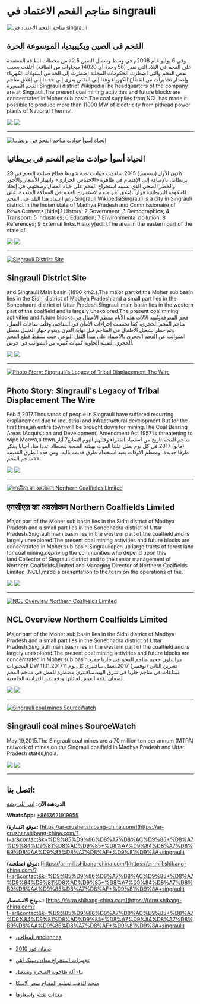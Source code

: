 # مناجم الفحم الاعتماد في singrauli

<a href="https://swt.shibang-china.com/?l=ar&img&k=%D9%85%D9%86%D8%A7%D8%AC%D9%85+%D8%A7%D9%84%D9%81%D8%AD%D9%85+%D8%A7%D9%84%D8%A7%D8%B9%D8%AA%D9%85%D8%A7%D8%AF+%D9%81%D9%8A+singrauli" target="_blank">![مناجم الفحم الاعتماد في singrauli](http://static.shibang-china.com/all-800x300/166.jpg)</a>

## الفحم فى الصين ويكيبيديا، الموسوعة الحرة
وفي 6 يوليو عام 2008م في وسط وشمال الصين 2.5٪ من محطات الطاقة المعتمدة على الفحم في البلاد التي تقدر (58 وحدة أي 14020 ميجاوات من الطاقة) أغلقت بسبب نقص الفحم والتى اضطرت الحكومات المحلية اضطرت إلى الحد من استهلاك الكهرباء وإصدار تحذيرات من انقطاع الكهرباء وهذا إلى النقص يعزى إلى حد ما إلى إغلاق مناجم الفحم الصغيرة.Singrauli district WikipediaThe headquarters of the company are at Singrauli.The present coal mining activities and future blocks are concentrated in Moher sub basin.The coal supplies from NCL has made it possible to produce more than 11000 MW of electricity from pithead power plants of National Thermal.


<a href="https://whatsapp.shibangsoft.com/WhatsApp.php" target="_blank" title="WhatsApp">![](http://static.shibang-china.com/icon/whatsapp.png)</a> <a href="https://swt.shibang-china.com/?l=ar&icon&k=%D9%85%D9%86%D8%A7%D8%AC%D9%85+%D8%A7%D9%84%D9%81%D8%AD%D9%85+%D8%A7%D9%84%D8%A7%D8%B9%D8%AA%D9%85%D8%A7%D8%AF+%D9%81%D9%8A+singrauli" target="_blank">![](http://static.shibang-china.com/icon/chat-ar.png)</a>

---

<a href="https://swt.shibang-china.com/?l=ar&img&k=%D9%85%D9%86%D8%A7%D8%AC%D9%85+%D8%A7%D9%84%D9%81%D8%AD%D9%85+%D8%A7%D9%84%D8%A7%D8%B9%D8%AA%D9%85%D8%A7%D8%AF+%D9%81%D9%8A+singrauli" target="_blank">![الحياة أسوأ حوادث مناجم الفحم في بريطانيا](http://static.shibang-china.com/all-800x300/817.jpg)</a>

## الحياة أسوأ حوادث مناجم الفحم في بريطانيا
29 كانون الأول (ديسمبر) 2015.ساهمت حوادث عدة شهدها قطاع صناعة الفحم في بريطانيا، بالإضافة إلى الإهتمام في ظاهرة «الاحتباس الحراري» وانهيار الأسعار والأجور والخطر الصحي الذي يسببه استخراج الفحم على حياة العمال وصحتهم، في إتخاذ الحكومة البريطانية قراراً بإغلاق آخر منجم لاستخراج الفحم في المملكة المتحدة، على رغم اعتماد هذا البلد على الفحم.Singrauli WikipediaSingrauli is a city in Singrauli district in the Indian state of Madhya Pradesh and Commissionaire of Rewa.Contents.[hide].1 History; 2 Government; 3 Demographics; 4 Transport; 5 Industries; 6 Education; 7 Environmental pollution; 8 References; 9 External links.History[edit].The area in the eastern part of the state of.


<a href="https://whatsapp.shibangsoft.com/WhatsApp.php" target="_blank" title="WhatsApp">![](http://static.shibang-china.com/icon/whatsapp.png)</a> <a href="https://swt.shibang-china.com/?l=ar&icon&k=%D9%85%D9%86%D8%A7%D8%AC%D9%85+%D8%A7%D9%84%D9%81%D8%AD%D9%85+%D8%A7%D9%84%D8%A7%D8%B9%D8%AA%D9%85%D8%A7%D8%AF+%D9%81%D9%8A+singrauli" target="_blank">![](http://static.shibang-china.com/icon/chat-ar.png)</a>

---

<a href="https://swt.shibang-china.com/?l=ar&img&k=%D9%85%D9%86%D8%A7%D8%AC%D9%85+%D8%A7%D9%84%D9%81%D8%AD%D9%85+%D8%A7%D9%84%D8%A7%D8%B9%D8%AA%D9%85%D8%A7%D8%AF+%D9%81%D9%8A+singrauli" target="_blank">![Singrauli District Site](http://static.shibang-china.com/all-800x300/181.jpg)</a>

## Singrauli District Site
and Singrauli Main basin (1890 km2.).The major part of the Moher sub basin lies in the Sidhi district of Madhya Pradesh and a small part lies in the Sonebhadra district of Uttar Pradesh.Singrauli main basin lies in the western part of the coalfield and is largely unexplored.The present coal mining activities and future blocks.فحم المعرفةوتُنفِذ الآلات هذه الأيام معظم الأعمال في مناجم الفحم الحجري، كما تحسنت إجراءات الأمان في المناجم، وقلّت ساعات العمل، وتم حظر تشغيل الأطفال في المناجم قبل نهاية القرن.ويقوم جهاز الغسل بفصل الشوائب عن الفحم الحجري بالاعتماد على مبدأ الثقل النوعي حيث تسقط قطع الفحم الحجري الثقيلة الحاوية كميات كبيرة من الشوائب في حوض.


<a href="https://whatsapp.shibangsoft.com/WhatsApp.php" target="_blank" title="WhatsApp">![](http://static.shibang-china.com/icon/whatsapp.png)</a> <a href="https://swt.shibang-china.com/?l=ar&icon&k=%D9%85%D9%86%D8%A7%D8%AC%D9%85+%D8%A7%D9%84%D9%81%D8%AD%D9%85+%D8%A7%D9%84%D8%A7%D8%B9%D8%AA%D9%85%D8%A7%D8%AF+%D9%81%D9%8A+singrauli" target="_blank">![](http://static.shibang-china.com/icon/chat-ar.png)</a>

---

<a href="https://swt.shibang-china.com/?l=ar&img&k=%D9%85%D9%86%D8%A7%D8%AC%D9%85+%D8%A7%D9%84%D9%81%D8%AD%D9%85+%D8%A7%D9%84%D8%A7%D8%B9%D8%AA%D9%85%D8%A7%D8%AF+%D9%81%D9%8A+singrauli" target="_blank">![Photo Story: Singrauli&#39;s Legacy of Tribal Displacement The Wire](http://static.shibang-china.com/all-800x300/1443.jpg)</a>

## Photo Story: Singrauli&#39;s Legacy of Tribal Displacement The Wire
Feb 5,2017.Thousands of people in Singrauli have suffered recurring displacement due to industrial and infrastructural development.But for the first time,an entire town will be brought down for mining.The Coal Bearing Areas (Acquisition and Development) Amendment Act 1957 is threatening to wipe Morwa,a town.مناجم الفحم.تاريخ من استعباد الفقراء وقتلهم اليوم السابع7 أيار (مايو) 2017.فى كل يوم يطل علينا الموت بهيئته الصعبة ليصطاد عددا منا، أحيانا يبتكر طرقا جديدة، ومعظم الأوقات يعيد استخدام طرق قديمة بالية، ومن هذه الطرق القديمة «مناجم الفحم».


<a href="https://whatsapp.shibangsoft.com/WhatsApp.php" target="_blank" title="WhatsApp">![](http://static.shibang-china.com/icon/whatsapp.png)</a> <a href="https://swt.shibang-china.com/?l=ar&icon&k=%D9%85%D9%86%D8%A7%D8%AC%D9%85+%D8%A7%D9%84%D9%81%D8%AD%D9%85+%D8%A7%D9%84%D8%A7%D8%B9%D8%AA%D9%85%D8%A7%D8%AF+%D9%81%D9%8A+singrauli" target="_blank">![](http://static.shibang-china.com/icon/chat-ar.png)</a>

---

<a href="https://swt.shibang-china.com/?l=ar&img&k=%D9%85%D9%86%D8%A7%D8%AC%D9%85+%D8%A7%D9%84%D9%81%D8%AD%D9%85+%D8%A7%D9%84%D8%A7%D8%B9%D8%AA%D9%85%D8%A7%D8%AF+%D9%81%D9%8A+singrauli" target="_blank">![एनसीएल का अवलोकन Northern Coalfields Limited](http://static.shibang-china.com/all-800x300/152.jpg)</a>

## एनसीएल का अवलोकन Northern Coalfields Limited
Major part of the Moher sub basin lies in the Sidhi district of Madhya Pradesh and a small part lies in the Sonebhadra district of Uttar Pradesh.Singrauli main basin lies in the western part of the coalfield and is largely unexplored.The present coal mining activities and future blocks are concentrated in Moher sub basin.Singrauliopen up large tracts of forest land for coal mining,depriving the communities who depend upon this land.Collector of Singrauli district and to the senior management of Northern Coalfields.Limited.and Managing Director of Northern Coalfields Limited (NCL),made a presentation to the team on the operations of the.


<a href="https://whatsapp.shibangsoft.com/WhatsApp.php" target="_blank" title="WhatsApp">![](http://static.shibang-china.com/icon/whatsapp.png)</a> <a href="https://swt.shibang-china.com/?l=ar&icon&k=%D9%85%D9%86%D8%A7%D8%AC%D9%85+%D8%A7%D9%84%D9%81%D8%AD%D9%85+%D8%A7%D9%84%D8%A7%D8%B9%D8%AA%D9%85%D8%A7%D8%AF+%D9%81%D9%8A+singrauli" target="_blank">![](http://static.shibang-china.com/icon/chat-ar.png)</a>

---

<a href="https://swt.shibang-china.com/?l=ar&img&k=%D9%85%D9%86%D8%A7%D8%AC%D9%85+%D8%A7%D9%84%D9%81%D8%AD%D9%85+%D8%A7%D9%84%D8%A7%D8%B9%D8%AA%D9%85%D8%A7%D8%AF+%D9%81%D9%8A+singrauli" target="_blank">![NCL Overview Northern Coalfields Limited](http://static.shibang-china.com/all-800x300/138.jpg)</a>

## NCL Overview Northern Coalfields Limited
Major part of the Moher sub basin lies in the Sidhi district of Madhya Pradesh and a small part lies in the Sonebhadra district of Uttar Pradesh.Singrauli main basin lies in the western part of the coalfield and is largely unexplored.The present coal mining activities and future blocks are concentrated in Moher sub basin.مراسلون جحيم مناجم الفحم في جاريا جميع المحتويات DW 11.11.201711 تشرين الثاني (نوفمبر) 2017.تعمل سافيتري كل يوم لساعات في مناجم جاريا في شرق الهند.سافيتري مضطرة للعمل في مناجم الفحم لضمان لقمة العيش لعائلتها ودفع ثمن الدراسة الجامعية.


<a href="https://whatsapp.shibangsoft.com/WhatsApp.php" target="_blank" title="WhatsApp">![](http://static.shibang-china.com/icon/whatsapp.png)</a> <a href="https://swt.shibang-china.com/?l=ar&icon&k=%D9%85%D9%86%D8%A7%D8%AC%D9%85+%D8%A7%D9%84%D9%81%D8%AD%D9%85+%D8%A7%D9%84%D8%A7%D8%B9%D8%AA%D9%85%D8%A7%D8%AF+%D9%81%D9%8A+singrauli" target="_blank">![](http://static.shibang-china.com/icon/chat-ar.png)</a>

---

<a href="https://swt.shibang-china.com/?l=ar&img&k=%D9%85%D9%86%D8%A7%D8%AC%D9%85+%D8%A7%D9%84%D9%81%D8%AD%D9%85+%D8%A7%D9%84%D8%A7%D8%B9%D8%AA%D9%85%D8%A7%D8%AF+%D9%81%D9%8A+singrauli" target="_blank">![Singrauli coal mines SourceWatch](http://static.shibang-china.com/all-800x300/683.jpg)</a>

## Singrauli coal mines SourceWatch
May 19,2015.The Singrauli coal mines are a 70 million ton per annum (MTPA) network of mines on the Singrauli coalfield in Madhya Pradesh and Uttar Pradesh states,India.

<a href="https://whatsapp.shibangsoft.com/WhatsApp.php" target="_blank" title="WhatsApp">![](http://static.shibang-china.com/icon/whatsapp.png)</a> <a href="https://swt.shibang-china.com/?l=ar&icon&k=%D9%85%D9%86%D8%A7%D8%AC%D9%85+%D8%A7%D9%84%D9%81%D8%AD%D9%85+%D8%A7%D9%84%D8%A7%D8%B9%D8%AA%D9%85%D8%A7%D8%AF+%D9%81%D9%8A+singrauli" target="_blank">![](http://static.shibang-china.com/icon/chat-ar.png)</a>

---
## اتصل بنا:

**الدردشة الآن:** [انقر للدردشة](https://swt.shibang-china.com?l=ar&contact&k=%D9%85%D9%86%D8%A7%D8%AC%D9%85+%D8%A7%D9%84%D9%81%D8%AD%D9%85+%D8%A7%D9%84%D8%A7%D8%B9%D8%AA%D9%85%D8%A7%D8%AF+%D9%81%D9%8A+singrauli)

**WhatsApp:**  [+8613621919955](https://whatsapp.shibangsoft.com/WhatsApp.php)

**موقع (كسارة):** [https://ar-crusher.shibang-china.com/](https://ar-crusher.shibang-china.com/?l=ar&contact&k=%D9%85%D9%86%D8%A7%D8%AC%D9%85+%D8%A7%D9%84%D9%81%D8%AD%D9%85+%D8%A7%D9%84%D8%A7%D8%B9%D8%AA%D9%85%D8%A7%D8%AF+%D9%81%D9%8A+singrauli)

**موقع (مطحنة):** [https://ar-mill.shibang-china.com/](https://ar-mill.shibang-china.com/?l=ar&contact&k=%D9%85%D9%86%D8%A7%D8%AC%D9%85+%D8%A7%D9%84%D9%81%D8%AD%D9%85+%D8%A7%D9%84%D8%A7%D8%B9%D8%AA%D9%85%D8%A7%D8%AF+%D9%81%D9%8A+singrauli)

**نموذج الاستفسار:** [https://form.shibang-china.com](https://form.shibang-china.com?l=ar&contact&k=%D9%85%D9%86%D8%A7%D8%AC%D9%85+%D8%A7%D9%84%D9%81%D8%AD%D9%85+%D8%A7%D9%84%D8%A7%D8%B9%D8%AA%D9%85%D8%A7%D8%AF+%D9%81%D9%8A+singrauli)

* [المطاحن anciennes](../21/%D8%A7%D9%84%D9%85%D8%B7%D8%A7%D8%AD%D9%86%20anciennes.md)

* [درمان قوز 2010](../22/%D8%AF%D8%B1%D9%85%D8%A7%D9%86%20%D9%82%D9%88%D8%B2%202010.md)

* [تجهیزات استخراج معادن سنگ آهن](../22/%D8%AA%D8%AC%D9%87%DB%8C%D8%B2%D8%A7%D8%AA%20%D8%A7%D8%B3%D8%AA%D8%AE%D8%B1%D8%A7%D8%AC%20%D9%85%D8%B9%D8%A7%D8%AF%D9%86%20%D8%B3%D9%86%DA%AF%20%D8%A2%D9%87%D9%86.md)

* [بناء آلة طاحونة الصخرة وتشغيل](../21/%D8%A8%D9%86%D8%A7%D8%A1%20%D8%A2%D9%84%D8%A9%20%D8%B7%D8%A7%D8%AD%D9%88%D9%86%D8%A9%20%D8%A7%D9%84%D8%B5%D8%AE%D8%B1%D8%A9%20%D9%88%D8%AA%D8%B4%D8%BA%D9%8A%D9%84.md)

* [منجم للذهب تسليم المفتاح سعر ألاسكا](../24/%D9%85%D9%86%D8%AC%D9%85%20%D9%84%D9%84%D8%B0%D9%87%D8%A8%20%D8%AA%D8%B3%D9%84%D9%8A%D9%85%20%D8%A7%D9%84%D9%85%D9%81%D8%AA%D8%A7%D8%AD%20%D8%B3%D8%B9%D8%B1%20%D8%A3%D9%84%D8%A7%D8%B3%D9%83%D8%A7.md)

* [معدات ثقيله واسعارها](../22/%D9%85%D8%B9%D8%AF%D8%A7%D8%AA%20%D8%AB%D9%82%D9%8A%D9%84%D9%87%20%D9%88%D8%A7%D8%B3%D8%B9%D8%A7%D8%B1%D9%87%D8%A7.md)